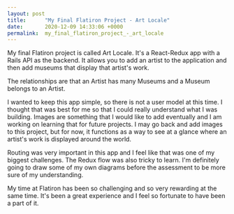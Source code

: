 ```yaml
---
layout: post
title:      "My Final Flatiron Project - Art Locale"
date:       2020-12-09 14:33:06 +0000
permalink:  my_final_flatiron_project_-_art_locale
---
```



My final Flatiron project is called Art Locale.  It's a React-Redux app with a Rails API as the backend. It allows you to add an artist to the application and then add museums that display that artist's work.

The relationships are that an Artist has many Museums and a Museum belongs to an Artist.

I wanted to keep this app simple, so there is not a user model at this time.  I thought that was best for me so that I could really understand what I was building.  Images are something that I would like to add eventually and I am working on learning that for future projects.  I may go back and add images to this project, but for now, it functions as a way to see at a glance where an artist's work is displayed around the world.

Routing was very important in this app and I feel like that was one of my biggest challenges.  The Redux flow was also tricky to learn.  I'm definitely going to draw some of my own diagrams before the assessment to be more sure of my understanding.  

My time at Flatiron has been so challenging and so very rewarding at the same time.  It's been a great experience and I feel so fortunate to have been a part of it.  

